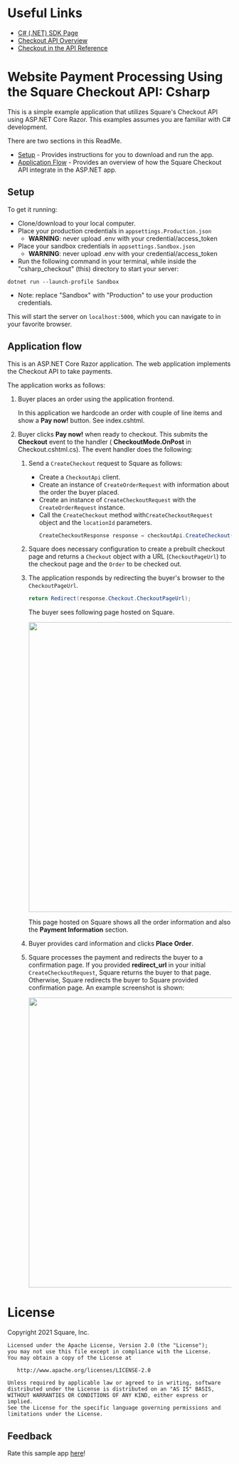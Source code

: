 ﻿# Useful Links

* [C# (.NET) SDK Page](https://developer.squareup.com/docs/sdks/dotnet)
* [Checkout API Overview](https://developer.squareup.com/docs/checkout-api/what-it-does)
* [Checkout in the API Reference](https://developer.squareup.com/reference/square/checkout-api)

# Website Payment Processing Using the Square Checkout API: Csharp

This is a simple example application that utilizes Square's Checkout API 
using ASP.NET Core Razor. This examples assumes you are familiar with C# development. 


There are two sections in this ReadMe.
* [Setup](#setup) - Provides instructions for you to download and run the app.
* [Application Flow](#application-flow) - Provides an overview of how the Square 
Checkout API integrate in the ASP.NET app.

## Setup

To get it running:

* Clone/download to your local computer.
* Place your production credentials in `appsettings.Production.json`
  * <b>WARNING</b>: never upload .env with your credential/access_token
* Place your sandbox credentials in `appsettings.Sandbox.json`
  * <b>WARNING</b>: never upload .env with your credential/access_token
* Run the following command in your terminal, while inside the "csharp_checkout" (this) directory to start your server:
```
dotnet run --launch-profile Sandbox
```
  * Note: replace "Sandbox" with "Production" to use your production credentials.

This will start the server on `localhost:5000`, which you can navigate to in your favorite browser.

## Application flow

This is an ASP.NET Core Razor application. The web application implements the 
Checkout API to take payments.   

The application works as follows:

1. Buyer places an order using the application frontend. 

   In this application we hardcode an order with couple of line items 
   and show a **Pay now!** button. See index.cshtml. 

2. Buyer clicks **Pay now!** when ready to checkout. This submits
the  **Checkout** event to the handler ( **CheckoutMode.OnPost** in 
Checkout.cshtml.cs). The event handler does the following:

    1. Send a `CreateCheckout` request to Square as follows:
        * Create a `CheckoutApi` client.
        * Create an instance of `CreateOrderRequest` with information about the order 
        the buyer placed.
        * Create an instance of `CreateCheckoutRequest` with the `CreateOrderRequest` 
        instance.
        * Call the `CreateCheckout` method with`CreateCheckoutRequest` object and the  `locationId` parameters.
          ```csharp
          CreateCheckoutResponse response = checkoutApi.CreateCheckout(locationId, createCheckoutRequest);
          ```

    1. Square does necessary configuration to create a prebuilt checkout page and
    returns a `Checkout` object with a URL (`CheckoutPageUrl`) to the checkout page and the `Order` to be checked out.

    1. The application responds by redirecting the buyer's browser to the `CheckoutPageUrl`. 
        ```csharp
        return Redirect(response.Checkout.CheckoutPageUrl);
        ```
      
        The buyer sees following page hosted on Square.

        <img src="./checkout.png" width="650"/>

        This page hosted on Square shows all the order information  and also the 
        **Payment Information** section.
       
    1. Buyer provides card information and clicks **Place Order**. 

    1. Square processes the payment and redirects the buyer to a confirmation  page. If you provided **redirect_url** in your initial `CreateCheckoutRequest`, Square returns the buyer to that page. Otherwise, Square redirects the buyer to Square provided confirmation page. An example screenshot is shown:

        <img src="./confirmation.png" width="650"/>

# License

Copyright 2021 Square, Inc.
​
```
Licensed under the Apache License, Version 2.0 (the "License");
you may not use this file except in compliance with the License.
You may obtain a copy of the License at
​
   http://www.apache.org/licenses/LICENSE-2.0
​
Unless required by applicable law or agreed to in writing, software
distributed under the License is distributed on an "AS IS" BASIS,
WITHOUT WARRANTIES OR CONDITIONS OF ANY KIND, either express or implied.
See the License for the specific language governing permissions and
limitations under the License.
```

## Feedback
Rate this sample app [here](https://delighted.com/t/Z1xmKSqy)!